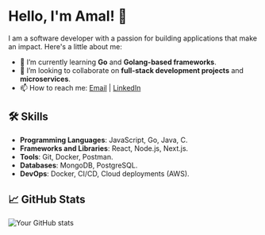# Hello, I'm Amal! 👋

I am a software developer with a passion for building applications that make an impact. Here's a little about me:

- 🌱 I’m currently learning **Go** and **Golang-based frameworks**.  
- 👯 I’m looking to collaborate on **full-stack development projects** and **microservices**.  
- 📫 How to reach me: [Email](mailto:amalks920@gmail.com) | [LinkedIn](https://www.linkedin.com/in/amal-ks-9a9567183/) 

## 🛠 Skills
- **Programming Languages**: JavaScript, Go, Java, C.  
- **Frameworks and Libraries**: React, Node.js, Next.js.
- **Tools**: Git, Docker, Postman. 
- **Databases**: MongoDB, PostgreSQL. 
- **DevOps**: Docker, CI/CD, Cloud deployments (AWS).

## 📈 GitHub Stats
![Your GitHub stats](https://github-readme-stats.vercel.app/api?username=Amalks920&show_icons=true&theme=default)

